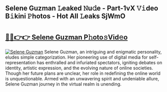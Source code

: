 ## Selene Guzman 𝙻eaked 𝙽u𝚍e - Part-1vX 𝚅𝚒deo B𝚒kini 𝙿hotos - Hot All 𝙻eaks SjWmO

# <h2><a href="http://ld64a3.urlbe.top/?page=Selene+Guzman">🔗🔗👉👉 Selene Guzman P𝚑oto𝚜Vid𝚎o</a></h2>

[![Selene Guzman](https://i.imgur.com/eBuTRDB.gif)](http://ld64a3.urlbe.top/?page=Selene+Guzman)
Selene Guzman, an intriguing and enigmatic personality, eludes simple categorization. Her pioneering use of digital media for self-representation has enthralled and infuriated spectators, igniting debates on identity, artistic expression, and the evolving nature of online societies. Though her future plans are unclear, her role in redefining the online world is unquestionable. Armed with an unwavering spirit and undeniable allure, Selene Guzman journey in the virtual realm is unending.
